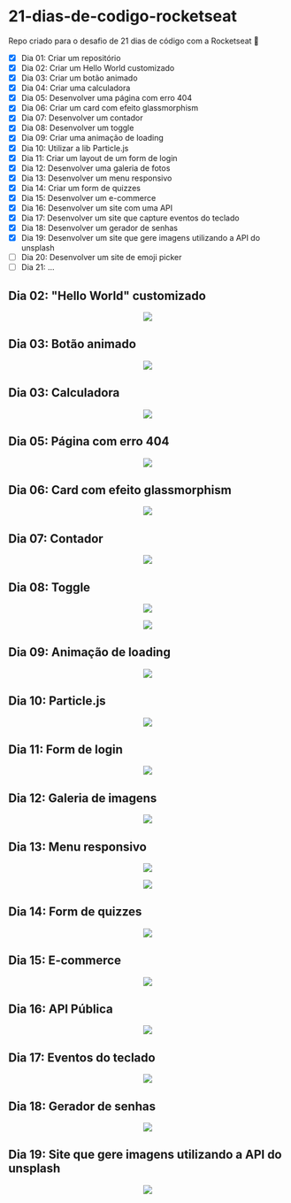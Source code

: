 # 21-dias-de-codigo-rocketseat
Repo criado para o desafio de 21 dias de código com a Rocketseat 🚀

- [x] Dia 01: Criar um repositório
- [x] Dia 02: Criar um Hello World customizado
- [x] Dia 03: Criar um botão animado
- [x] Dia 04: Criar uma calculadora
- [x] Dia 05: Desenvolver uma página com erro 404
- [x] Dia 06: Criar um card com efeito glassmorphism
- [x] Dia 07: Desenvolver um contador
- [x] Dia 08: Desenvolver um toggle 
- [x] Dia 09: Criar uma animação de loading
- [x] Dia 10: Utilizar a lib Particle.js 
- [x] Dia 11: Criar um layout de um form de login
- [x] Dia 12: Desenvolver uma galeria de fotos
- [x] Dia 13: Desenvolver um menu responsivo
- [x] Dia 14: Criar um form de quizzes
- [x] Dia 15: Desenvolver um e-commerce 
- [x] Dia 16: Desenvolver um site com uma API 
- [x] Dia 17: Desenvolver um site que capture eventos do teclado
- [x] Dia 18: Desenvolver um gerador de senhas 
- [x] Dia 19: Desenvolver um site que gere imagens utilizando a API do unsplash
- [ ] Dia 20: Desenvolver um site de emoji picker
- [ ] Dia 21: ...

## Dia 02: "Hello World" customizado

<p align="center">
 <img src="./hello-world/dia-02-screenshot.png">
</p>


## Dia 03: Botão animado

<p align="center">
 <img src="./button/dia-03-screenshot.png">
</p>

## Dia 03: Calculadora

<p align="center">
 <img src="./calculator/dia-04-screenshot.png">
</p>

## Dia 05: Página com erro 404

<p align="center">
 <img src="./404-error-page/error-page-screenshot.png">
</p>

## Dia 06: Card com efeito glassmorphism 

<p align="center">
 <img src="./glassmorphism-card/glassmorphism-card-screenshot.png">
</p>

## Dia 07: Contador

<p align="center">
 <img src="./timer/timer-screenshot.png">
</p>

## Dia 08: Toggle

<p align="center">
 <img src="./toggle/toggle-light-screenshot.png">
</p>

<p align="center">
 <img src="./toggle/toggle-dark-screenshot.png">
</p>

## Dia 09: Animação de loading

<p align="center">
 <img src="./loading/loading-animation-screenshot.png">
</p>

## Dia 10: Particle.js 

<p align="center">
 <img src="./particles/particles-screenshot.png">
</p>

## Dia 11: Form de login

<p align="center">
 <img src="./login-form/login-form-screenshot.png">
</p>

## Dia 12: Galeria de imagens

<p align="center">
 <img src="./image-gallery/image-gallery-screenshot.png">
</p>

## Dia 13: Menu responsivo

<p align="center">
 <img src="./responsive-menu/responsive-menu-screenshot1.png">
</p>

<p align="center">
 <img src="./responsive-menu/responsive-menu-screenshot2.png">
</p>

## Dia 14: Form de quizzes

<p align="center">
 <img src="./quiz-form/quiz-form-screenshot.png">
</p>

## Dia 15: E-commerce

<p align="center">
 <img src="./e-commerce/e-commerce-screenshot.png">
</p>

## Dia 16: API Pública

<p align="center">
 <img src="./api-website/api-website-screenshot.png">
</p>

## Dia 17: Eventos do teclado

<p align="center">
 <img src="./keyboard-events/keyboard-events-screenshot.png">
</p>

## Dia 18: Gerador de senhas

<p align="center">
 <img src="./password-generator/password-generator-screenshot.png">
</p>

## Dia 19: Site que gere imagens utilizando a API do unsplash

<p align="center">
 <img src="./unsplash-images/unsplash-images-screenshot.png">
</p>

